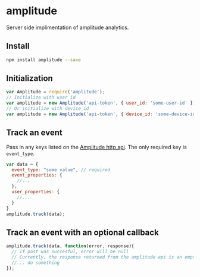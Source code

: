# amplitude

Server side implimentation of amplitude analytics. 

## Install

```bash
npm install amplitude --save
```

## Initialization

```javascript
var Amplitude = require('amplitude');
// Initialize with user id
var amplitude = new Amplitude('api-token', { user_id: 'some-user-id' });
// Or initialize with device id
var amplitude = new Amplitude('api-token', { device_id: 'some-device-id' });
```

## Track an event

Pass in any keys listed on the [Amplitude http api](https://amplitude.zendesk.com/hc/en-us/articles/204771828-HTTP-API). The only required key is `event_type`.

```javascript
var data = {
  event_type: "some value", // required
  event_properties: { 
    //... 
  },
  user_properties: { 
    //... 
  }
}
amplitude.track(data);
```

## Track an event with an optional callback

```javascript
amplitude.track(data, function(error, response){
  // If post was succesful, error will be null
  // Currently, the response returned from the amplitude api is an empty object
  //... do something
});
```
